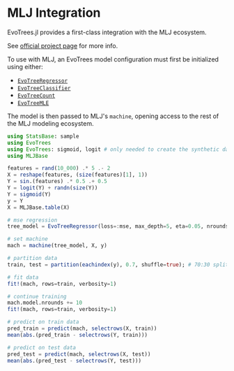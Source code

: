# MLJ Integration

EvoTrees.jl provides a first-class integration with the MLJ ecosystem. 

See [official project page](https://github.com/alan-turing-institute/MLJ.jl) for more info.

To use with MLJ, an EvoTrees model configuration must first be initialized using either: 
- [`EvoTreeRegressor`](@ref)
- [`EvoTreeClassifier`](@ref)
- [`EvoTreeCount`](@ref)
- [`EvoTreeMLE`](@ref)

The model is then passed to MLJ's `machine`, opening access to the rest of the MLJ modeling ecosystem. 

```julia
using StatsBase: sample
using EvoTrees
using EvoTrees: sigmoid, logit # only needed to create the synthetic data below
using MLJBase

features = rand(10_000) .* 5 .- 2
X = reshape(features, (size(features)[1], 1))
Y = sin.(features) .* 0.5 .+ 0.5
Y = logit(Y) + randn(size(Y))
Y = sigmoid(Y)
y = Y
X = MLJBase.table(X)

# mse regression
tree_model = EvoTreeRegressor(loss=:mse, max_depth=5, eta=0.05, nrounds=10)

# set machine
mach = machine(tree_model, X, y)

# partition data
train, test = partition(eachindex(y), 0.7, shuffle=true); # 70:30 split

# fit data
fit!(mach, rows=train, verbosity=1)

# continue training
mach.model.nrounds += 10
fit!(mach, rows=train, verbosity=1)

# predict on train data
pred_train = predict(mach, selectrows(X, train))
mean(abs.(pred_train - selectrows(Y, train)))

# predict on test data
pred_test = predict(mach, selectrows(X, test))
mean(abs.(pred_test - selectrows(Y, test)))
```